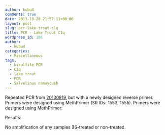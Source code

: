 ```yaml
---
author: kubu4
comments: true
date: 2013-10-28 21:57:11+00:00
layout: post
slug: pcr-lake-trout-c1q
title: PCR - Lake Trout C1q
wordpress_id: 186
author:
  - kubu4
categories:
  - Miscellaneous
tags:
  - bisulfite PCR
  - C1q
  - lake trout
  - PCR
  - Salvelinus namaycush
---
```


Repeated PCR from [20130919](/Sam%27s+Working+Notebook+July+-+December+2013#sjw20130919), but with a newly designed reverse primer. Primers were designed using MethPrimer (SR IDs: 1553, 1555). Primers were designed using MethPrimer:

Results:

No amplification of any samples BS-treated or non-treated.
